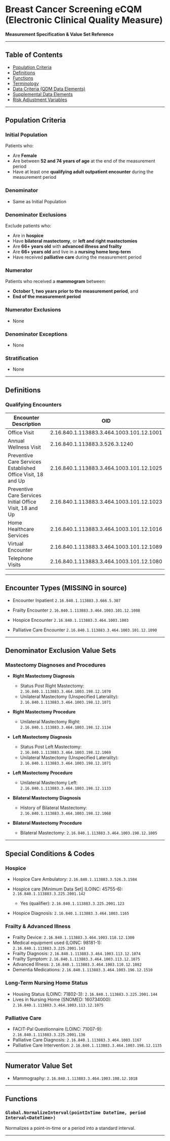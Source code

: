 # Breast Cancer Screening eCQM (Electronic Clinical Quality Measure)

**Measurement Specification & Value Set Reference**

---

## Table of Contents

* [Population Criteria](#population-criteria)
* [Definitions](#definitions)
* [Functions](#functions)
* [Terminology](#terminology)
* [Data Criteria (QDM Data Elements)](#data-criteria)
* [Supplemental Data Elements](#supplemental-data-elements)
* [Risk Adjustment Variables](#risk-adjustment-variables)

---

## Population Criteria

### Initial Population

Patients who:

* Are **Female**
* Are between **52 and 74 years of age** at the end of the measurement period
* Have at least one **qualifying adult outpatient encounter** during the measurement period

### Denominator

* Same as Initial Population

### Denominator Exclusions

Exclude patients who:

* Are in **hospice**
* Have **bilateral mastectomy**, or **left and right mastectomies**
* Are **66+ years old** with **advanced illness and frailty**
* Are **66+ years old** and live in a **nursing home long-term**
* Have received **palliative care** during the measurement period

### Numerator

Patients who received a **mammogram** between:

* **October 1, two years prior to the measurement period**, and
* **End of the measurement period**

### Numerator Exclusions

* None

### Denominator Exceptions

* None

### Stratification

* None

---

## Definitions

### Qualifying Encounters

| Encounter Description                                        | OID                                      |
| ------------------------------------------------------------ | ---------------------------------------- |
| Office Visit                                                 | 2.16.840.1.113883.3.464.1003.101.12.1001 |
| Annual Wellness Visit                                        | 2.16.840.1.113883.3.526.3.1240           |
| Preventive Care Services Established Office Visit, 18 and Up | 2.16.840.1.113883.3.464.1003.101.12.1025 |
| Preventive Care Services Initial Office Visit, 18 and Up     | 2.16.840.1.113883.3.464.1003.101.12.1023 |
| Home Healthcare Services                                     | 2.16.840.1.113883.3.464.1003.101.12.1016 |
| Virtual Encounter                                            | 2.16.840.1.113883.3.464.1003.101.12.1089 |
| Telephone Visits                                             | 2.16.840.1.113883.3.464.1003.101.12.1080 |

---

## Encounter Types (MISSING in source)

* Encounter Inpatient
  `2.16.840.1.113883.3.666.5.307`

* Frailty Encounter
  `2.16.840.1.113883.3.464.1003.101.12.1088`

* Hospice Encounter
  `2.16.840.1.113883.3.464.1003.1003`

* Palliative Care Encounter
  `2.16.840.1.113883.3.464.1003.101.12.1090`

---

## Denominator Exclusion Value Sets

### Mastectomy Diagnoses and Procedures

* **Right Mastectomy Diagnosis**

  * Status Post Right Mastectomy: `2.16.840.1.113883.3.464.1003.198.12.1070`
  * Unilateral Mastectomy (Unspecified Laterality): `2.16.840.1.113883.3.464.1003.198.12.1071`

* **Right Mastectomy Procedure**

  * Unilateral Mastectomy Right: `2.16.840.1.113883.3.464.1003.198.12.1134`

* **Left Mastectomy Diagnosis**

  * Status Post Left Mastectomy: `2.16.840.1.113883.3.464.1003.198.12.1069`
  * Unilateral Mastectomy (Unspecified Laterality): `2.16.840.1.113883.3.464.1003.198.12.1071`

* **Left Mastectomy Procedure**

  * Unilateral Mastectomy Left: `2.16.840.1.113883.3.464.1003.198.12.1133`

* **Bilateral Mastectomy Diagnosis**

  * History of Bilateral Mastectomy: `2.16.840.1.113883.3.464.1003.198.12.1068`

* **Bilateral Mastectomy Procedure**

  * Bilateral Mastectomy: `2.16.840.1.113883.3.464.1003.198.12.1005`

---

## Special Conditions & Codes

### Hospice

* Hospice Care Ambulatory: `2.16.840.1.113883.3.526.3.1584`
* Hospice care \[Minimum Data Set] (LOINC: 45755-6): `2.16.840.1.113883.3.225.2001.142`

  * Yes (qualifier): `2.16.840.1.113883.3.225.2001.123`
* Hospice Diagnosis: `2.16.840.1.113883.3.464.1003.1165`

### Frailty & Advanced Illness

* Frailty Device: `2.16.840.1.113883.3.464.1003.118.12.1300`
* Medical equipment used (LOINC: 98181-1): `2.16.840.1.113883.3.225.2001.143`
* Frailty Diagnosis: `2.16.840.1.113883.3.464.1003.113.12.1074`
* Frailty Symptom: `2.16.840.1.113883.3.464.1003.113.12.1075`
* Advanced Illness: `2.16.840.1.113883.3.464.1003.110.12.1082`
* Dementia Medications: `2.16.840.1.113883.3.464.1003.196.12.1510`

### Long-Term Nursing Home Status

* Housing Status (LOINC: 71802-3): `2.16.840.1.113883.3.225.2001.144`
* Lives in Nursing Home (SNOMED: 160734000): `2.16.840.1.113883.3.464.1003.113.12.1075`

### Palliative Care

* FACIT-Pal Questionnaire (LOINC: 71007-9): `2.16.840.1.113883.3.225.2001.136`
* Palliative Care Diagnosis: `2.16.840.1.113883.3.464.1003.1167`
* Palliative Care Intervention: `2.16.840.1.113883.3.464.1003.198.12.1135`

---

## Numerator Value Set

* Mammography: `2.16.840.1.113883.3.464.1003.108.12.1018`

---

## Functions

### `Global.NormalizeInterval(pointInTime DateTime, period Interval<DateTime>)`

Normalizes a point-in-time or a period into a standard interval.

---
